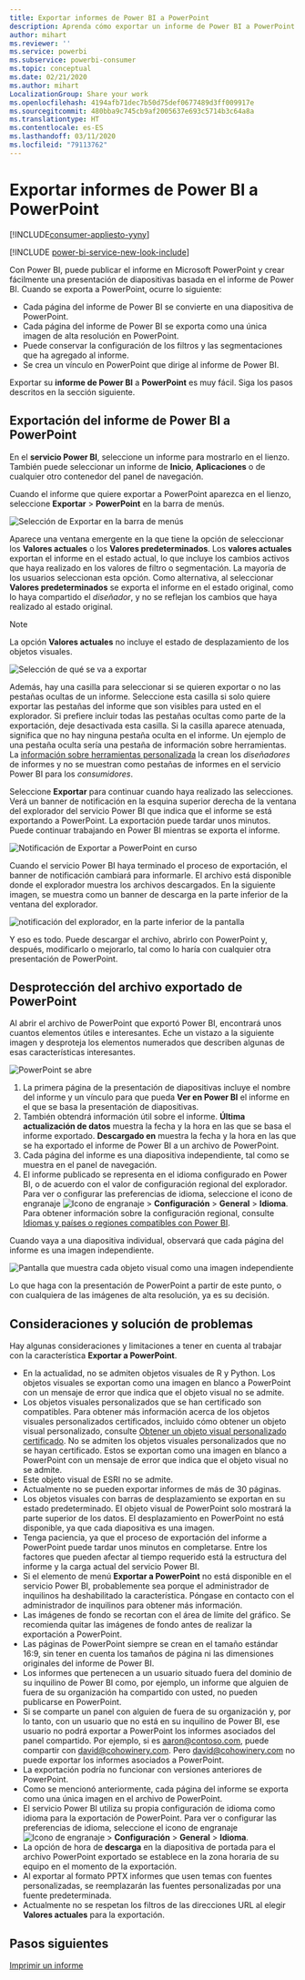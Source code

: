 ```yaml
---
title: Exportar informes de Power BI a PowerPoint
description: Aprenda cómo exportar un informe de Power BI a PowerPoint.
author: mihart
ms.reviewer: ''
ms.service: powerbi
ms.subservice: powerbi-consumer
ms.topic: conceptual
ms.date: 02/21/2020
ms.author: mihart
LocalizationGroup: Share your work
ms.openlocfilehash: 4194afb71dec7b50d75def0677489d3ff009917e
ms.sourcegitcommit: 480bba9c745cb9af2005637e693c5714b3c64a8a
ms.translationtype: HT
ms.contentlocale: es-ES
ms.lasthandoff: 03/11/2020
ms.locfileid: "79113762"
---
```

# <a name="export-reports-from-power-bi-to-powerpoint"></a>Exportar informes de Power BI a PowerPoint

[!INCLUDE[consumer-appliesto-yyny](../includes/consumer-appliesto-yyny.md)]

[!INCLUDE [power-bi-service-new-look-include](../includes/power-bi-service-new-look-include.md)]

Con Power BI, puede publicar el informe en Microsoft PowerPoint y crear fácilmente una presentación de diapositivas basada en el informe de Power BI. Cuando se exporta a PowerPoint, ocurre lo siguiente:

* Cada página del informe de Power BI se convierte en una diapositiva de PowerPoint.
* Cada página del informe de Power BI se exporta como una única imagen de alta resolución en PowerPoint.
* Puede conservar la configuración de los filtros y las segmentaciones que ha agregado al informe.
* Se crea un vínculo en PowerPoint que dirige al informe de Power BI.

Exportar su **informe de Power BI** a **PowerPoint** es muy fácil. Siga los pasos descritos en la sección siguiente.

## <a name="export-your-power-bi-report-to-powerpoint"></a>Exportación del informe de Power BI a PowerPoint
En el **servicio Power BI**, seleccione un informe para mostrarlo en el lienzo. También puede seleccionar un informe de **Inicio**, **Aplicaciones** o de cualquier otro contenedor del panel de navegación.

Cuando el informe que quiere exportar a PowerPoint aparezca en el lienzo, seleccione **Exportar** > **PowerPoint** en la barra de menús.

![Selección de Exportar en la barra de menús](media/end-user-powerpoint/power-bi-export.png)

Aparece una ventana emergente en la que tiene la opción de seleccionar los **Valores actuales** o los **Valores predeterminados**. Los **valores actuales** exportan el informe en el estado actual, lo que incluye los cambios activos que haya realizado en los valores de filtro o segmentación. La mayoría de los usuarios seleccionan esta opción. Como alternativa, al seleccionar **Valores predeterminados** se exporta el informe en el estado original, como lo haya compartido el *diseñador*, y no se reflejan los cambios que haya realizado al estado original.

> [!NOTE]
> La opción **Valores actuales** no incluye el estado de desplazamiento de los objetos visuales.

![Selección de qué se va a exportar](media/end-user-powerpoint/power-bi-current-values.png)
 
Además, hay una casilla para seleccionar si se quieren exportar o no las pestañas ocultas de un informe. Seleccione esta casilla si solo quiere exportar las pestañas del informe que son visibles para usted en el explorador. Si prefiere incluir todas las pestañas ocultas como parte de la exportación, deje desactivada esta casilla. Si la casilla aparece atenuada, significa que no hay ninguna pestaña oculta en el informe. Un ejemplo de una pestaña oculta sería una pestaña de información sobre herramientas. La [información sobre herramientas personalizada](../desktop-tooltips.md) la crean los *diseñadores* de informes y no se muestran como pestañas de informes en el servicio Power BI para los *consumidores*. 

Seleccione **Exportar** para continuar cuando haya realizado las selecciones. Verá un banner de notificación en la esquina superior derecha de la ventana del explorador del servicio Power BI que indica que el informe se está exportando a PowerPoint. La exportación puede tardar unos minutos. Puede continuar trabajando en Power BI mientras se exporta el informe.

![Notificación de Exportar a PowerPoint en curso](media/end-user-powerpoint/power-bi-export-progress.png)

Cuando el servicio Power BI haya terminado el proceso de exportación, el banner de notificación cambiará para informarle. El archivo está disponible donde el explorador muestra los archivos descargados. En la siguiente imagen, se muestra como un banner de descarga en la parte inferior de la ventana del explorador.

![notificación del explorador, en la parte inferior de la pantalla](media/end-user-powerpoint/power-bi-browsers.png)

Y eso es todo. Puede descargar el archivo, abrirlo con PowerPoint y, después, modificarlo o mejorarlo, tal como lo haría con cualquier otra presentación de PowerPoint.

## <a name="check-out-your-exported-powerpoint-file"></a>Desprotección del archivo exportado de PowerPoint
Al abrir el archivo de PowerPoint que exportó Power BI, encontrará unos cuantos elementos útiles e interesantes. Eche un vistazo a la siguiente imagen y desproteja los elementos numerados que describen algunas de esas características interesantes.

![PowerPoint se abre](media/end-user-powerpoint/power-bi-powerpoint.png)

1. La primera página de la presentación de diapositivas incluye el nombre del informe y un vínculo para que pueda **Ver en Power BI** el informe en el que se basa la presentación de diapositivas.
2. También obtendrá información útil sobre el informe. **Última actualización de datos** muestra la fecha y la hora en las que se basa el informe exportado. **Descargado en** muestra la fecha y la hora en las que se ha exportado el informe de Power BI a un archivo de PowerPoint.
3. Cada página del informe es una diapositiva independiente, tal como se muestra en el panel de navegación. 
4. El informe publicado se representa en el idioma configurado en Power BI, o de acuerdo con el valor de configuración regional del explorador. Para ver o configurar las preferencias de idioma, seleccione el icono de engranaje ![Icono de engranaje](media/end-user-powerpoint/power-bi-settings-icon.png) > **Configuración** > **General** > **Idioma**. Para obtener información sobre la configuración regional, consulte [Idiomas y países o regiones compatibles con Power BI](../supported-languages-countries-regions.md).


Cuando vaya a una diapositiva individual, observará que cada página del informe es una imagen independiente.

![Pantalla que muestra cada objeto visual como una imagen independiente](media/end-user-powerpoint/power-bi-images.png)

Lo que haga con la presentación de PowerPoint a partir de este punto, o con cualquiera de las imágenes de alta resolución, ya es su decisión.

## <a name="considerations-and-troubleshooting"></a>Consideraciones y solución de problemas
Hay algunas consideraciones y limitaciones a tener en cuenta al trabajar con la característica **Exportar a PowerPoint**.

* En la actualidad, no se admiten objetos visuales de R y Python. Los objetos visuales se exportan como una imagen en blanco a PowerPoint con un mensaje de error que indica que el objeto visual no se admite.
* Los objetos visuales personalizados que se han certificado son compatibles. Para obtener más información acerca de los objetos visuales personalizados certificados, incluido cómo obtener un objeto visual personalizado, consulte [Obtener un objeto visual personalizado certificado](../developer/power-bi-custom-visuals-certified.md). No se admiten los objetos visuales personalizados que no se hayan certificado. Estos se exportan como una imagen en blanco a PowerPoint con un mensaje de error que indica que el objeto visual no se admite.
* Este objeto visual de ESRI no se admite.
* Actualmente no se pueden exportar informes de más de 30 páginas.
* Los objetos visuales con barras de desplazamiento se exportan en su estado predeterminado. El objeto visual de PowerPoint solo mostrará la parte superior de los datos. El desplazamiento en PowerPoint no está disponible, ya que cada diapositiva es una imagen. 
* Tenga paciencia, ya que el proceso de exportación del informe a PowerPoint puede tardar unos minutos en completarse. Entre los factores que pueden afectar al tiempo requerido está la estructura del informe y la carga actual del servicio Power BI.
* Si el elemento de menú **Exportar a PowerPoint** no está disponible en el servicio Power BI, probablemente sea porque el administrador de inquilinos ha deshabilitado la característica. Póngase en contacto con el administrador de inquilinos para obtener más información.
* Las imágenes de fondo se recortan con el área de límite del gráfico. Se recomienda quitar las imágenes de fondo antes de realizar la exportación a PowerPoint.
* Las páginas de PowerPoint siempre se crean en el tamaño estándar 16:9, sin tener en cuenta los tamaños de página ni las dimensiones originales del informe de Power BI.
* Los informes que pertenecen a un usuario situado fuera del dominio de su inquilino de Power BI como, por ejemplo, un informe que alguien de fuera de su organización ha compartido con usted, no pueden publicarse en PowerPoint.
* Si se comparte un panel con alguien de fuera de su organización y, por lo tanto, con un usuario que no está en su inquilino de Power BI, ese usuario no podrá exportar a PowerPoint los informes asociados del panel compartido. Por ejemplo, si es aaron@contoso.com, puede compartir con david@cohowinery.com. Pero david@cohowinery.com no puede exportar los informes asociados a PowerPoint.
* La exportación podría no funcionar con versiones anteriores de PowerPoint.
* Como se mencionó anteriormente, cada página del informe se exporta como una única imagen en el archivo de PowerPoint.
* El servicio Power BI utiliza su propia configuración de idioma como idioma para la exportación de PowerPoint. Para ver o configurar las preferencias de idioma, seleccione el icono de engranaje ![Icono de engranaje](media/end-user-powerpoint/power-bi-settings-icon.png) > **Configuración** > **General** > **Idioma**.
* La opción de hora de **descarga** en la diapositiva de portada para el archivo PowerPoint exportado se establece en la zona horaria de su equipo en el momento de la exportación.
* Al exportar al formato PPTX informes que usen temas con fuentes personalizadas, se reemplazarán las fuentes personalizadas por una fuente predeterminada.
* Actualmente no se respetan los filtros de las direcciones URL al elegir **Valores actuales** para la exportación.

## <a name="next-steps"></a>Pasos siguientes
[Imprimir un informe](end-user-print.md)
